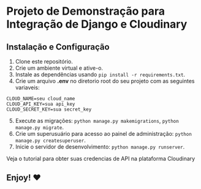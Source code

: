 # Projeto de Demonstração para Integração de Django e Cloudinary

## Instalação e Configuração

1. Clone este repositório.
2. Crie um ambiente virtual e ative-o.
3. Instale as dependências usando `pip install -r requirements.txt`.
4. Crie um arquivo  **.env** no diretorio root do seu projeto com as seguintes variaveis:
```makefiles
CLOUD_NAME=seu cloud_name
CLOUD_API_KEY=sua api_key
CLOUD_SECRET_KEY=sua secret_key
```
5. Execute as migrações: `python manage.py makemigrations`, `python manage.py migrate`.
6. Crie um superusuário para acesso ao painel de administração: `python manage.py createsuperuser`.
7. Inicie o servidor de desenvolvimento: `python manage.py runserver`.

Veja o tutorial para obter suas credencias de API na plataforma Cloudinary

## Enjoy! ❤️
